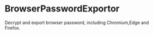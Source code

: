 # BrowserPasswordExportor
Decrypt and export browser password, including Chromium,Edge and Firefox.

